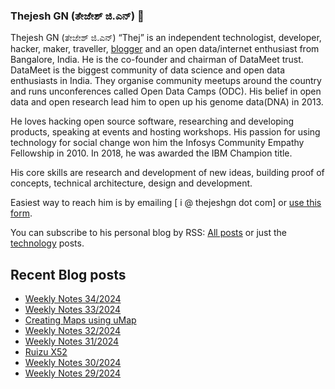 ### Thejesh GN (ತೇಜೇಶ್ ಜಿ.ಎನ್) 👋

Thejesh GN (ತೇಜೇಶ್ ಜಿ.ಎನ್) “Thej” is an independent technologist, developer, hacker, maker, traveller, [blogger](https://thejeshgn.com/) and an open data/internet enthusiast from Bangalore, India. He is the co-founder and chairman of DataMeet trust. DataMeet is the biggest community of data science and open data enthusiasts in India. They organise community meetups around the country and runs unconferences called Open Data Camps (ODC). His belief in open data and open research lead him to open up his genome data(DNA) in 2013.

He loves hacking open source software, researching and developing products, speaking at events and hosting workshops. His passion for using technology for social change won him the Infosys Community Empathy Fellowship in 2010. In 2018, he was awarded the IBM Champion title.

His core skills are research and development of new ideas, building proof of concepts, technical architecture, design and development.

Easiest way to reach him is by emailing [ i @ thejeshgn dot com] or [use this form](https://thejeshgn.com/contact/).

You can subscribe to his personal blog by RSS: [All posts](https://feeds.thejeshgn.com/thejeshgn) or just the [technology](https://feeds.thejeshgn.com/technology) posts.

## Recent Blog posts
<!-- BLOG-POST-LIST:START -->
- [Weekly Notes 34/2024](https://thejeshgn.com/2024/08/23/weekly-notes-34-2024/)
- [Weekly Notes 33/2024](https://thejeshgn.com/2024/08/16/weekly-notes-33-2024/)
- [Creating Maps using uMap](https://thejeshgn.com/2024/08/14/creating-maps-using-umap/)
- [Weekly Notes 32/2024](https://thejeshgn.com/2024/08/09/weekly-notes-32-2024/)
- [Weekly Notes 31/2024](https://thejeshgn.com/2024/08/02/weekly-notes-31-2024/)
- [Ruizu X52](https://thejeshgn.com/2024/07/30/ruizu-x52/)
- [Weekly Notes 30/2024](https://thejeshgn.com/2024/07/26/weekly-notes-30-2024/)
- [Weekly Notes 29/2024](https://thejeshgn.com/2024/07/19/weekly-notes-29-2024/)
<!-- BLOG-POST-LIST:END -->
